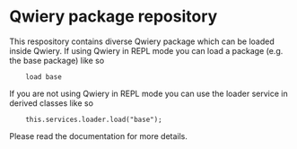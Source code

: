 # Qwiery package repository

This respository contains diverse Qwiery package which can be loaded inside Qwiery. If using Qwiery in REPL mode you can load a package (e.g. the base package) like so

        load base 

If you are not using Qwiery in REPL mode you can use the loader service in derived classes like so

        this.services.loader.load("base");

Please read the documentation for more details.